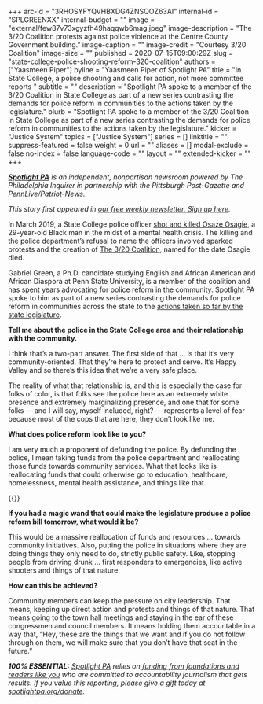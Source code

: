 +++
arc-id = "3RHOSYFYQVHBXDG4ZNSQOZ63AI"
internal-id = "SPLGREENXX"
internal-budget = ""
image = "external/few87v73xgyzfh49haqqwb6mag.jpeg"
image-description = "The 3/20 Coalition protests against police violence at the Centre County Government building."
image-caption = ""
image-credit = "Courtesy 3/20 Coalition"
image-size = ""
published = 2020-07-15T09:00:29Z
slug = "state-college-police-shooting-reform-320-coalition"
authors = ["Yaasmeen Piper"]
byline = "Yaasmeen Piper of Spotlight PA"
title = "In State College, a police shooting and calls for action, not more committee reports "
subtitle = ""
description = "Spotlight PA spoke to a member of the 3/20 Coalition in State College as part of a new series contrasting the demands for police reform in communities to the actions taken by the legislature."
blurb = "Spotlight PA spoke to a member of the 3/20 Coalition in State College as part of a new series contrasting the demands for police reform in communities to the actions taken by the legislature."
kicker = "Justice System"
topics = ["Justice System"]
series = []
linktitle = ""
suppress-featured = false
weight = 0
url = ""
aliases = []
modal-exclude = false
no-index = false
language-code = ""
layout = ""
extended-kicker = ""
+++

<a href="https://www.spotlightpa.org/"><i><b>Spotlight PA</b></i></a><i> is an independent, nonpartisan newsroom powered by The Philadelphia Inquirer in partnership with the Pittsburgh Post-Gazette and PennLive/Patriot-News.</i>

<i>This story first appeared in </i><a href="https://www.spotlightpa.org/newsletters"><i>our free weekly newsletter. Sign up here</i></a><i>.</i>

In March 2019, a State College police officer <a href="https://www.centredaily.com/news/local/community/state-college/article238437423.html">shot and killed Osaze Osagie</a>, a 29-year-old Black man in the midst of a mental health crisis. The killing and the police department’s refusal to name the officers involved sparked protests and the creation of <a href="https://www.facebook.com/pages/category/Community-Organization/320-Coalition-2244750575843126/">The 3/20 Coalition</a>, named for the date Osagie died.

Gabriel Green, a Ph.D. candidate studying English and African American and African Diaspora at Penn State University, is a member of the coalition and has spent years advocating for police reform in the community. Spotlight PA spoke to him as part of a new series contrasting the demands for police reform in communities across the state to the <a href="https://www.spotlightpa.org/news/2020/07/police-reform-pennsylvania-legislature-george-floyd-antwon-rose/">actions taken so far by the state legislature</a>.

<script src="https://www.spotlightpa.org/embed.js" async></script><div data-spl-embed-version="1" data-spl-src="https://www.spotlightpa.org/embeds/donate/"></div>


<b>Tell me about the police in the State College area and their relationship with the community.</b>

I think that’s a two-part answer. The first side of that ... is that it’s very community-oriented. That they’re here to protect and serve. It’s Happy Valley and so there’s this idea that we’re a very safe place. 

The reality of what that relationship is, and this is especially the case for folks of color, is that folks see the police here as an extremely white presence and extremely marginalizing presence, and one that for some folks — and I will say, myself included, right? — represents a level of fear because most of the cops that are here, they don’t look like me.

<b>What does police reform look like to you?</b>

I am very much a proponent of defunding the police. By defunding the police, I mean taking funds from the police department and reallocating those funds towards community services. What that looks like is reallocating funds that could otherwise go to education, healthcare, homelessness, mental health assistance, and things like that.

{{<picture src="external/xs87hxz7x383wxaextsr8n53gw.jpeg" width-ratio="1" height-ratio="1" description="Gabriel Green, a Ph.D. candidate studying English and African American and African Diaspora at Penn State University, is a member of the 3/20 Coalition and has spent years advocating for police reform in the community." caption="Gabriel Green, a Ph.D. candidate studying English and African American and African Diaspora at Penn State University, is a member of the 3/20 Coalition and has spent years advocating for police reform in the community." credit="Courtesy Gabriel Green">}}

<b>If you had a magic wand that could make the legislature produce a police reform bill tomorrow, what would it be? </b>

This would be a massive reallocation of funds and resources … towards community initiatives. Also, putting the police in situations where they are doing things they only need to do, strictly public safety. Like, stopping people from driving drunk … first responders to emergencies, like active shooters and things of that nature. 

<b>How can this be achieved? </b>

Community members can keep the pressure on city leadership. That means, keeping up direct action and protests and things of that nature. That means going to the town hall meetings and staying in the ear of these congressmen and council members. It means holding them accountable in a way that, “Hey, these are the things that we want and if you do not follow through on them, we will make sure that you don’t have that seat in the future.”

<i><b>100% ESSENTIAL:</b></i> <a href="https://www.spotlightpa.org/"><i>Spotlight PA</i></a><i> relies on</i><a href="https://www.spotlightpa.org/support"><i> funding from foundations and readers like you</i></a><i> who are committed to accountability journalism that gets results. If you value this reporting, please give a gift today at </i><a href="https://www.spotlightpa.org/donate"><i>spotlightpa.org/donate</i></a><i>.</i>

<script src="https://www.spotlightpa.org/embed.js" async></script><div data-spl-embed-version="1" data-spl-src="https://www.spotlightpa.org/embeds/tips/?tip_text=Are%20you%20fighting%20for%20%3Cb%3Epolice%20reform%20in%20Pennsylvania%3F%3C%2Fb%3E%20Spotlight%20PA%20wants%20to%20talk%20to%20you.%20Get%20in%20touch%20below&flag_text=Voices%20of%20Reform"></div>
